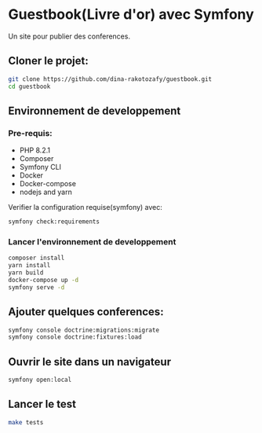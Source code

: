 # Guestbook(Livre d'or) avec Symfony

Un site pour publier des conferences.

## Cloner le projet:
```bash
git clone https://github.com/dina-rakotozafy/guestbook.git
cd guestbook
```

## Environnement de developpement

### Pre-requis:

* PHP 8.2.1
* Composer
* Symfony CLI
* Docker
* Docker-compose
* nodejs and yarn

Verifier la configuration requise(symfony) avec:

```bash
symfony check:requirements
```
### Lancer l'environnement de developpement

```bash
composer install
yarn install
yarn build
docker-compose up -d
symfony serve -d
```
## Ajouter quelques conferences:
```bash
symfony console doctrine:migrations:migrate
symfony console doctrine:fixtures:load
```
## Ouvrir le site dans un navigateur
```bash
symfony open:local
```

## Lancer le test

```bash
make tests
```


